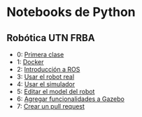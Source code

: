 # Notebooks de Python

## Robótica UTN FRBA

- 0: [Primera clase](00_primera_clase.ipynb)
- 1: [Docker](01_docker.ipynb)
- 2: [Introducción a ROS](02_intro_ros.ipynb)
- 3: [Usar el robot real](03_robot_real.ipynb)
- 4: [Usar el simulador](04_gazebo.ipynb)
- 5: [Editar el model del robot](05_urdf.ipynb)
- 6: [Agregar funcionalidades a Gazebo](06_plugins.ipynb)
- 7: [Crear un pull request](07_prs.ipynb)
